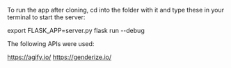 To run the app after cloning, cd into the folder with it and type these in your terminal to start the server:

export FLASK_APP=server.py
flask run --debug

The following APIs were used:

https://agify.io/
https://genderize.io/
